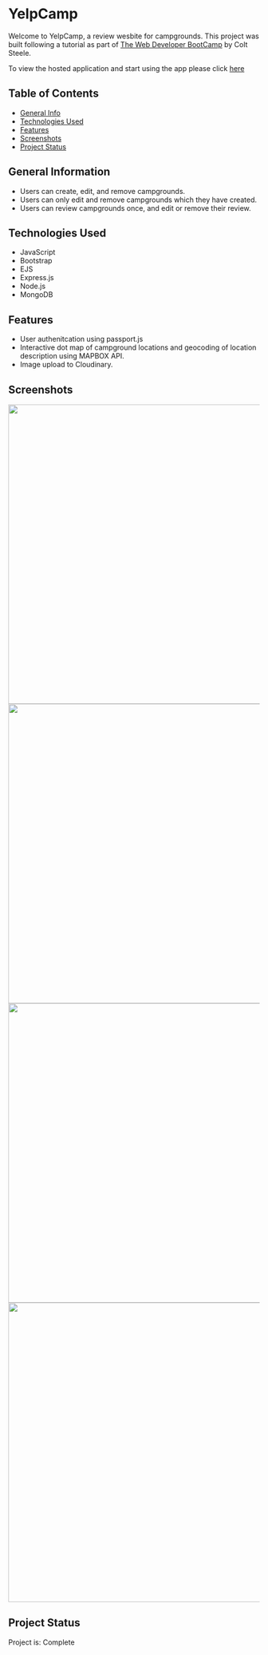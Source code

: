 # YelpCamp
Welcome to YelpCamp, a review wesbite for campgrounds. This project was built following a tutorial as part of <a href='https://www.udemy.com/course/the-web-developer-bootcamp'>The Web Developer BootCamp</a> by Colt Steele.

To view the hosted application and start using the app please click <a href='https://yelpcamp-course-app.herokuapp.com/'>here</a>

## Table of Contents
* [General Info](#general-information)
* [Technologies Used](#technologies-used)
* [Features](#features)
* [Screenshots](#screenshots)
* [Project Status](#project-status)


## General Information
- Users can create, edit, and remove campgrounds. 
- Users can only edit and remove campgrounds which they have created. 
- Users can review campgrounds once, and edit or remove their review. 

## Technologies Used
- JavaScript 
- Bootstrap
- EJS 
- Express.js
- Node.js 
- MongoDB

## Features
- User authenitcation using passport.js 
- Interactive dot map of campground locations and geocoding of location description using MAPBOX API. 
- Image upload to Cloudinary. 



## Screenshots
<img src="https://user-images.githubusercontent.com/99369057/217675133-ee6ad622-45a8-499e-b35e-59e07131a862.png" width="600">
<img src="https://user-images.githubusercontent.com/99369057/217675165-f461acf7-aea5-4180-bd47-d849c8ae5e00.png" width="600">
<img src="https://user-images.githubusercontent.com/99369057/217675244-ecf3402b-fc9c-4549-aa93-d48dc0691e6c.png" width="600">
<img src="https://user-images.githubusercontent.com/99369057/217675281-7f0c0758-c51b-4e3e-b789-71825217f491.png" width="600">




## Project Status
Project is: Complete


